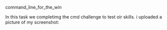 command_line_for_the_win

In this task we completimg the cmd challenge to test oir skills. i uploaded a picture of my screenshot:
